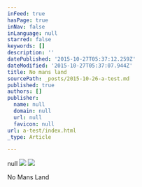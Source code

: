 ```yaml
---
inFeed: true
hasPage: true
inNav: false
inLanguage: null
starred: false
keywords: []
description: ''
datePublished: '2015-10-27T05:37:12.259Z'
dateModified: '2015-10-27T05:37:07.944Z'
title: No mans land
sourcePath: _posts/2015-10-26-a-test.md
published: true
authors: []
publisher:
  name: null
  domain: null
  url: null
  favicon: null
url: a-test/index.html
_type: Article

---
```

null
![](https://imgflo.herokuapp.com/graph/vahj1ThiexotieMo/b888158c94f7a72ea40669822b89693c/passthrough.jpg?input=https%3A%2F%2Fthe-grid-user-content.s3-us-west-2.amazonaws.com%2Fbdcce9a7-bc3f-475d-8f73-bd59e021b978.jpg&width=640&height=480)
![](https://the-grid-user-content.s3-us-west-2.amazonaws.com/bdcce9a7-bc3f-475d-8f73-bd59e021b978.jpg)

No Mans Land